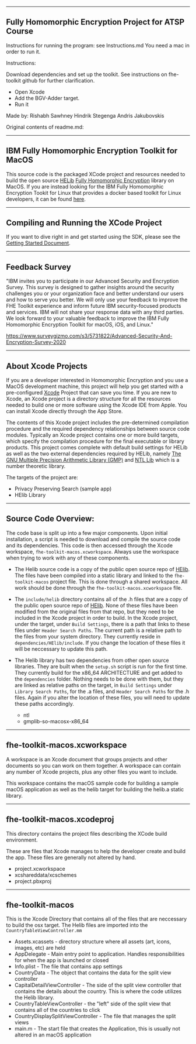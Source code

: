 ----------------------------------------------------------------------------
Fully Homomorphic Encryption Project for ATSP Course
----------------------------------------------------------------------------
Instructions for running the program: see Instructions.md
You need a mac in order to run it. 

Instructions:

Download dependencies and set up the toolkit. See instructions on fhe-toolkit github for further clarification.

* Open Xcode
* Add the BGV-Adder target.
* Run it


Made by:
Rishabh Sawhney
Hindrik Stegenga
Andris Jakubovskis




















Original contents of readme.md:

----------------------------------------------------------------------------
IBM Fully Homomorphic Encryption Toolkit for MacOS
----------------------------------------------------------------------------

This source code is the packaged XCode project and resources needed to build the open source <a href="https://github.com/homenc/HElib/">HELib</a> <a href="https://en.wikipedia.org/wiki/Homomorphic_encryption">Fully Homomorphic Encryption</a> library on MacOS. If you are instead looking for the IBM Fully Homomorphic Encryption Tookit for Linux that provides a docker based toolkit for Linux developers, it can be found <a href="https://github.com/IBM/fhe-toolkit-linux" target="_blank">here</a>.


--------------------------------------------
Compiling and Running the XCode Project
--------------------------------------------

If you want to dive right in and get started using the SDK, please see the [Getting Started Document](GettingStarted.md).


----------------------------------------------------------------------------
Feedback Survey
----------------------------------------------------------------------------
 
"IBM invites you to participate in our Advanced Security and Encryption Survey. This survey is designed to gather insights around the security challenges you or your organization face and better understand our users and how to serve you better. We will only use your feedback to improve the FHE Toolkit experience and inform future IBM security-focused products and services. IBM will not share your response data with any third parties. We look forward to your valuable feedback to improve the IBM Fully Homomorphic Encryption Toolkit for macOS, iOS, and Linux."

https://www.surveygizmo.com/s3/5731822/Advanced-Security-And-Encryption-Survey-2020


----------------------------------------------------------------------------
About Xcode Projects
----------------------------------------------------------------------------

If you are a developer interested in Homomorphic Encryption and you use a MacOS development machine, this project will help you get started with a pre-configured [Xcode](https://developer.apple.com/xcode/) Project that can save you time. If you are new to Xcode, an Xcode project is a directory structure for all the resources needed to build one or more software using the Xcode IDE from Apple.  You can install Xcode directly through the App Store. 

The contents of this Xcode project includes the pre-determined compilation procedure and the required dependency relationships between source code modules. Typically an Xcode project contains one or more build targets, which specify the compilation procedure for the final executable or library products. This project comes complete with default build settings for HELib as well as the two external dependencies required by HELib, namely [The GNU Multiple Precision Arithmetic Library (GMP)](https://gmplib.org/) and [NTL Lib](https://www.shoup.net/ntl/) which is a number theoretic library.

The targets of the project are:
* Privacy Preserving Search (sample app)
* HElib Library




--------------------------------------------
Source Code Overview:
--------------------------------------------

The code base is split up into a few major components.  Upon initial installation, a script is needed to download and compile the source code and its dependencies.  This code is then accessed through the Xcode workspace, `fhe-toolkit-macos.xcworkspace`.  Always use the workspace when trying to work with any of these components.  

* The Helib source code is a copy of the public open source repo of [HElib](https://github.com/homenc/HElib).  The files have been compiled into a static library and linked to the `fhe-toolkit-macos` project file.  This is done through a shared workspace.  All work should be done through the `fhe-toolkit-macos.xcworkspace` file.

* The `include/helib` directory contains all of the .h files that are a copy of the public open source repo of [HElib](https://github.com/homenc/HElib).  None of these files have been modified from the original files from that repo, but they need to be included in the Xcode project in order to build.  In the Xcode project, under the target, under `Build Settings`, there is a path that links to these files under `Header Search Paths`.  The current path is a relative path to the files from your system directory.  They currently reside in `dependencies/HElib/include`.  If you change the location of these files it will be neccessary to update this path.

* The Helib library has two dependencies from other open source libraries.  They are built when the `setup.sh` script is run for the first time.  They currently build for the x86_64 ARCHITECTURE and get added to the `dependencies` folder.  Nothing needs to be done with them, but they are linked as relative paths on the target, in `Build Settings` under `Library Search Paths`, for the .a files, and `Header Search Paths` for the .h files.  Again if you alter the location of these files, you will need to update these paths accordingly.

    * ntl                       
    * gmplib-so-macosx-x86_64


--------------------------------------------
fhe-toolkit-macos.xcworkspace
--------------------------------------------
A workspace is an Xcode document that groups projects and other documents so you can work on them together. A workspace can contain any number of Xcode projects, plus any other files you want to include.  

This workspace contains the macOS sample code for building a sample macOS application as well as the helib target for building the helib.a static library.


--------------------------------------------
fhe-toolkit-macos.xcodeproj
--------------------------------------------
This directory contains the project files describing the XCode build environment. 

These are files that Xcode manages to help the developer create and build the app.  These files are generally not altered by hand.
 
* project.xcworkspace	 
* xcshareddata/xcschemes  	
* project.pbxproj 

--------------------------------------------
fhe-toolkit-macos
--------------------------------------------

This is the Xcode Directory that contains all of the files that are neccessary to build the osx target.  The Helib files are imported into the `CountryTableViewController.mm` 

* Assets.xcassets	- directory structure where all assets (art, icons, images, etc) are held
* AppDelegate - Main entry point to application. Handles responsibilities for when the app is launched or closed
* Info.plist	- The file that contains app settings
* CountryData - The object that contains the data for the split view controller  
* CapitalDetailViewController - The side of the split view controller that contains the details about the country.  This is where the code utilizes the Helib library.
* CountryTableViewController - the "left" side of the split view that contains all of the countries to click
* CountryDisplaySplitViewController - The file that manages the split views 
* main.m	-	The start file that creates the Application, this is usually not altered in an macOS application





